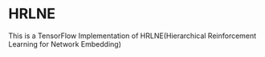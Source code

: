 # HRLNE

This is a TensorFlow Implementation of HRLNE(Hierarchical Reinforcement Learning for Network Embedding)

